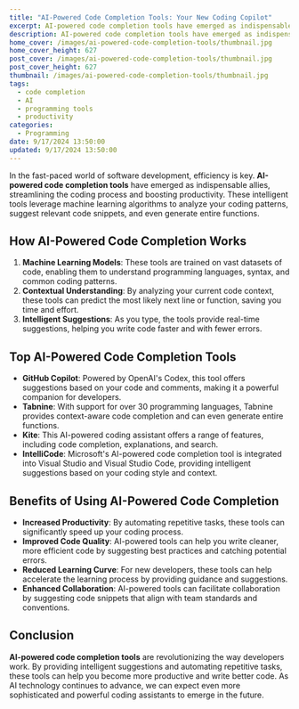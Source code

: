 ```yaml
---
title: "AI-Powered Code Completion Tools: Your New Coding Copilot"
excerpt: AI-powered code completion tools have emerged as indispensable allies in the world of software development. These intelligent tools leverage machine learning algorithms to analyze your coding patterns, suggest relevant code snippets, and even generate entire functions. By automating repetitive tasks and providing intelligent suggestions, these tools can significantly boost your productivity and improve the quality of your code.
description: AI-powered code completion tools have emerged as indispensable allies in the world of software development. These intelligent tools leverage machine learning algorithms to analyze your coding patterns, suggest relevant code snippets, and even generate entire functions. By automating repetitive tasks and providing intelligent suggestions, these tools can significantly boost your productivity and improve the quality of your code.
home_cover: /images/ai-powered-code-completion-tools/thumbnail.jpg
home_cover_height: 627
post_cover: /images/ai-powered-code-completion-tools/thumbnail.jpg
post_cover_height: 627
thumbnail: /images/ai-powered-code-completion-tools/thumbnail.jpg
tags:
  - code completion
  - AI
  - programming tools
  - productivity
categories:
  - Programming
date: 9/17/2024 13:50:00
updated: 9/17/2024 13:50:00
---
```

In the fast-paced world of software development, efficiency is key. **AI-powered code completion tools** have emerged as indispensable allies, streamlining the coding process and boosting productivity. These intelligent tools leverage machine learning algorithms to analyze your coding patterns, suggest relevant code snippets, and even generate entire functions.

## How AI-Powered Code Completion Works

1. **Machine Learning Models**: These tools are trained on vast datasets of code, enabling them to understand programming languages, syntax, and common coding patterns.
2. **Contextual Understanding**: By analyzing your current code context, these tools can predict the most likely next line or function, saving you time and effort.
3. **Intelligent Suggestions**: As you type, the tools provide real-time suggestions, helping you write code faster and with fewer errors.

## Top AI-Powered Code Completion Tools

- **GitHub Copilot**: Powered by OpenAI's Codex, this tool offers suggestions based on your code and comments, making it a powerful companion for developers.
- **Tabnine**: With support for over 30 programming languages, Tabnine provides context-aware code completion and can even generate entire functions.
- **Kite**: This AI-powered coding assistant offers a range of features, including code completion, explanations, and search.
- **IntelliCode**: Microsoft's AI-powered code completion tool is integrated into Visual Studio and Visual Studio Code, providing intelligent suggestions based on your coding style and context.

## Benefits of Using AI-Powered Code Completion

- **Increased Productivity**: By automating repetitive tasks, these tools can significantly speed up your coding process.
- **Improved Code Quality**: AI-powered tools can help you write cleaner, more efficient code by suggesting best practices and catching potential errors.
- **Reduced Learning Curve**: For new developers, these tools can help accelerate the learning process by providing guidance and suggestions.
- **Enhanced Collaboration**: AI-powered tools can facilitate collaboration by suggesting code snippets that align with team standards and conventions.

## Conclusion

**AI-powered code completion tools** are revolutionizing the way developers work. By providing intelligent suggestions and automating repetitive tasks, these tools can help you become more productive and write better code. As AI technology continues to advance, we can expect even more sophisticated and powerful coding assistants to emerge in the future.